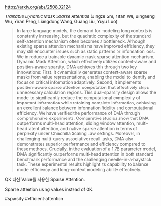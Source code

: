 https://arxiv.org/abs/2508.02124

*Trainable Dynamic Mask Sparse Attention* (Jingze Shi, Yifan Wu, Bingheng Wu, Yiran Peng, Liangdong Wang, Guang Liu, Yuyu Luo)

> In large language models, the demand for modeling long contexts is constantly increasing, but the quadratic complexity of the standard self-attention mechanism often becomes a bottleneck. Although existing sparse attention mechanisms have improved efficiency, they may still encounter issues such as static patterns or information loss. We introduce a trainable dynamic mask sparse attention mechanism, Dynamic Mask Attention, which effectively utilizes content-aware and position-aware sparsity. DMA achieves this through two key innovations: First, it dynamically generates content-aware sparse masks from value representations, enabling the model to identify and focus on critical information adaptively. Second, it implements position-aware sparse attention computation that effectively skips unnecessary calculation regions. This dual-sparsity design allows the model to significantly reduce the computational complexity of important information while retaining complete information, achieving an excellent balance between information fidelity and computational efficiency. We have verified the performance of DMA through comprehensive experiments. Comparative studies show that DMA outperforms multi-head attention, sliding window attention, multi-head latent attention, and native sparse attention in terms of perplexity under Chinchilla Scaling Law settings. Moreover, in challenging multi-query associative recall tasks, DMA also demonstrates superior performance and efficiency compared to these methods. Crucially, in the evaluation of a 1.7B parameter model, DMA significantly outperforms multi-head attention in both standard benchmark performance and the challenging needle-in-a-haystack task. These experimental results highlight its capability to balance model efficiency and long-context modeling ability effectively.

QK 대신 Value를 사용한 Sparse Attention.

Sparse attention using values instead of QK.

#sparsity #efficient-attention 